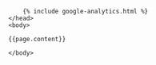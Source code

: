 <!DOCTYPE html>
<html>
	<head>
		<title>{{ page.title }}</title>
		<meta http-equiv="Content-Type" content="text/html; charset=utf-8" />
		<meta name="keywords" content="62 Cents Software, Droptor" />

		{% include google-analytics.html %}
	</head>
	<body>

	{{page.content}}

	</body>
</html>